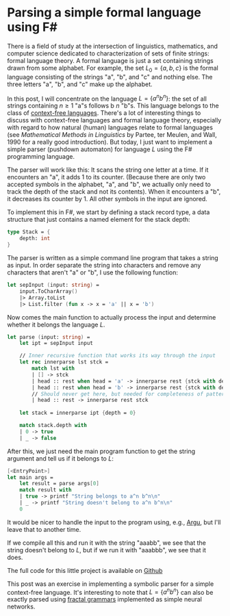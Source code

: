 # Parsing a simple formal language using F\#

There is a field of study at the intersection of linguistics, mathematics, and computer science dedicated to characterization of sets of finite strings: formal language theory. A formal language is just a set containing strings drawn from some alphabet. For example, the set $L_0 = \{a, b, c\}$ is the formal language consisting of the strings "a", "b", and "c" and nothing else. The three letters "a", "b", and "c" make up the alphabet.

In this post, I will concentrate on the language $L = \{a^n b^n\}$: the set of all strings containing $n \geq 1$ "a"s follows b $n$ "b"s. This language belongs to the class of [context-free languages](https://en.wikipedia.org/wiki/Context-free_language). There's a lot of interesting things to discuss with context-free languages and formal language theory, especially with regard to how natural (human) languages relate to formal languages (see *Mathematical Methods in Linguistics* by Partee, ter Meulen, and Wall, 1990 for a really good introduction). But today, I just want to implement a simple parser (pushdown automaton) for language $L$ using the F\# programming language.

The parser will work like this: It scans the string one letter at a time. If it encounters an "a", it adds 1 to its counter. (Because there are only two accepted symbols in the alphabet, "a", and "b", we actually only need to track the depth of the stack and not its contents). When it encounters a "b", it decreases its counter by 1. All other symbols in the input are ignored.

To implement this in F\#, we start by defining a stack record type, a data structure that just contains a named element for the stack depth:

```fsharp
type Stack = {
    depth: int
}
```

The parser is written as a simple command line program that takes a string as input. In order separate the string into characters and remove any characters that aren't "a" or "b", I use the following function:

```fsharp
let sepInput (input: string) =
    input.ToCharArray()
    |> Array.toList
    |> List.filter (fun x -> x = 'a' || x = 'b')
```

Now comes the main function to actually process the input and determine whether it belongs the language $L$.

```fsharp
let parse (input: string) =
    let ipt = sepInput input

    // Inner recursive function that works its way through the input
    let rec innerparse lst stck =
        match lst with
        | [] -> stck
        | head :: rest when head = 'a' -> innerparse rest {stck with depth = stck.depth + 1}
        | head :: rest when head = 'b' -> innerparse rest {stck with depth = stck.depth - 1}
        // Should never get here, but needed for completeness of pattern match
        | head :: rest -> innerparse rest stck
    
    let stack = innerparse ipt {depth = 0}

    match stack.depth with
    | 0 -> true
    | _ -> false
```


After this, we just need the main program function to get the string argument and tell us if it belongs to $L$:

```fsharp
[<EntryPoint>]
let main args =
    let result = parse args[0]
    match result with
    | true -> printf "String belongs to a^n b^n\n"
    | _ -> printf "String doesn't belong to a^n b^n\n"
    0
```

It would be nicer to handle the input to the program using, e.g., [Argu](https://github.com/fsprojects/Argu), but I'll leave that to another time.

If we compile all this and run it with the string "aaabb", we see that the string doesn't belong to $L$, but if we run it with "aaabbb", we see that it does.

The full code for this little project is available on [Github](https://github.com/smith-garrett/anbnparser)

This post was an exercise in implementing a symbolic parser for a simple context-free language. It's interesting to note that $L = \{a^n b^n\}$ can also be exactly parsed using [fractal grammars](https://doi.org/10.1111/1468-0394.00126) implemented as simple neural networks.

